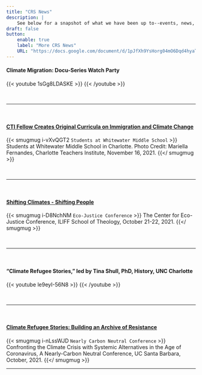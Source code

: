 ```yaml
---
title: "CRS News"
description: |
    See below for a snapshot of what we have been up to--events, news, conference presentations, and more! [Click here](https://climaterefugeestories.substack.com) to sign up for our email newsletter. View [All CRS News](https://docs.google.com/document/d/1pJfXh9YsHorg04mO6Dqd4hyaTRxTUlo6yhSZqU8g6VE/edit?usp=sharing).
draft: false
button: 
    enable: true
    label: "More CRS News"
    URL: "https://docs.google.com/document/d/1pJfXh9YsHorg04mO6Dqd4hyaTRxTUlo6yhSZqU8g6VE/edit?usp=sharing"
---
```


#### **Climate Migration: Docu-Series Watch Party**
{{< youtube 1sGg8LDASKE >}}
{{< /youtube >}}

&nbsp;  
  
---
&nbsp; 
#### [**CTI Fellow Creates Original Curricula on Immigration and Climate Change**](https://charlotteteachers.org/2021/11/cti-fellow-creates-curricula-on-immigration-and-climate-change/)

{{< smugmug i-vXvQGT2 `Students at Whitewater Middle School` >}}
Students at Whitewater Middle School in Charlotte. Photo Credit: Mariella Fernandes, Charlotte Teachers Institute, November 16, 2021.
{{</ smugmug >}}

&nbsp;  
  
---
&nbsp; 

#### [**Shifting Climates - Shifting People**](https://www.iliff.edu/centerforecojustice/conference2021/)
{{< smugmug i-D8NchNM `Eco-Justice Conference` >}}
The Center for Eco-Justice Conference, ILIFF School of Theology, October 21-22, 2021.
{{</ smugmug >}}

&nbsp;  
  
---
&nbsp; 

#### **“Climate Refugee Stories,” led by Tina Shull, PhD, History, UNC Charlotte**
{{< youtube le9eyI-56N8 >}}
{{< /youtube >}}

&nbsp;  
  
---
&nbsp; 

#### [**Climate Refugee Stories: Building an Archive of Resistance**](https://ehc.english.ucsb.edu/?p=21016)
{{< smugmug i-nLssWJD `Nearly Carbon Neutral Conference` >}}
Confronting the Climate Crisis with Systemic Alternatives in the Age of Coronavirus, A Nearly-Carbon Neutral Conference, UC Santa Barbara, October, 2021.
{{</ smugmug >}}
&nbsp;  
  
---
